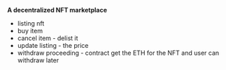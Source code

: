 **A decentralized NFT marketplace**

-   listing nft
-   buy item
-   cancel item - delist it
-   update listing - the price
-   withdraw proceeding - contract get the ETH for the NFT and user can withdraw later
